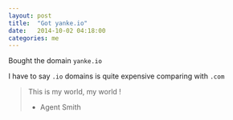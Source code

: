 ```yaml
---
layout: post
title:  "Got yanke.io"
date:   2014-10-02 04:18:00
categories: me
---
```


Bought the domain `yanke.io`

I have to say `.io` domains is quite expensive comparing with `.com`

> This is my world, my world !
> - Agent Smith
